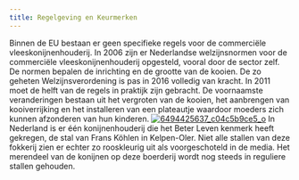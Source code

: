 ```yaml
---
title: Regelgeving en Keurmerken
---
```

Binnen de EU bestaan er geen specifieke regels voor de commerciële vleeskonijnenhouderij. In 2006 zijn er Nederlandse welzijnsnormen voor de commerciële vleeskonijnenhouderij opgesteld, vooral door de sector zelf. De normen bepalen de inrichting en de grootte van de kooien. De zo geheten Welzijnsverordening is pas in 2016 volledig van kracht. In 2011 moet de helft van de regels in praktijk zijn gebracht. De voornaamste veranderingen bestaan uit het vergroten van de kooien, het aanbrengen van kooiverrijking en het installeren van een plateautje waardoor moeders zich kunnen afzonderen van hun kinderen. [![6494425637_c04c5b9ce5_o](http://www.ongehoord.info/wp-content/uploads/2013/08/6494425637_c04c5b9ce5_o-300x200.jpg)](http://www.ongehoord.info/wp-content/uploads/2013/08/6494425637_c04c5b9ce5_o.jpg) In Nederland is er één konijnenhouderij die het Beter Leven kenmerk heeft gekregen, de stal van Frans Köhlen in Kelpen-Oler. Niet alle stallen van deze fokkerij zien er echter zo rooskleurig uit als voorgeschoteld in de media. Het merendeel van de konijnen op deze boerderij wordt nog steeds in reguliere stallen gehouden.
